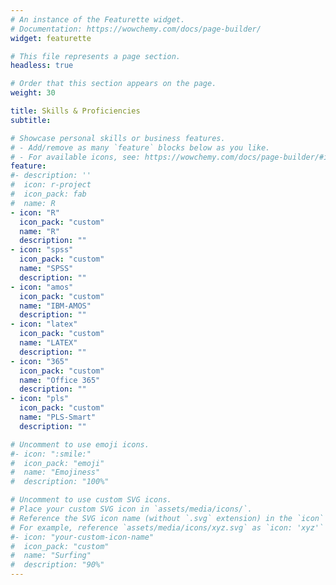 ```yaml
---
# An instance of the Featurette widget.
# Documentation: https://wowchemy.com/docs/page-builder/
widget: featurette

# This file represents a page section.
headless: true

# Order that this section appears on the page.
weight: 30

title: Skills & Proficiencies
subtitle:

# Showcase personal skills or business features.
# - Add/remove as many `feature` blocks below as you like.
# - For available icons, see: https://wowchemy.com/docs/page-builder/#icons
feature:
#- description: ''
#  icon: r-project
#  icon_pack: fab
#  name: R
- icon: "R"
  icon_pack: "custom"
  name: "R"
  description: ""
- icon: "spss"
  icon_pack: "custom"
  name: "SPSS"
  description: ""
- icon: "amos"
  icon_pack: "custom"
  name: "IBM-AMOS"
  description: ""
- icon: "latex"
  icon_pack: "custom"
  name: "LATEX"
  description: ""
- icon: "365"
  icon_pack: "custom"
  name: "Office 365"
  description: ""
- icon: "pls"
  icon_pack: "custom"
  name: "PLS-Smart"
  description: ""

# Uncomment to use emoji icons.
#- icon: ":smile:"
#  icon_pack: "emoji"
#  name: "Emojiness"
#  description: "100%"  

# Uncomment to use custom SVG icons.
# Place your custom SVG icon in `assets/media/icons/`.
# Reference the SVG icon name (without `.svg` extension) in the `icon` field.
# For example, reference `assets/media/icons/xyz.svg` as `icon: 'xyz'`
#- icon: "your-custom-icon-name"
#  icon_pack: "custom"
#  name: "Surfing"
#  description: "90%"
---
```

